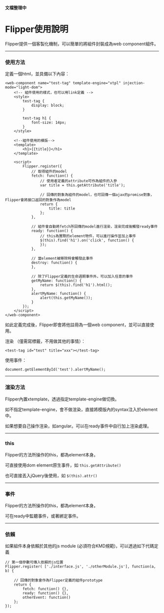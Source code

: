 **文檔整理中**

Flipper使用說明
==============

Flipper提供一個客製化機制，可以簡單的將組件封裝成為web component組件。

---

### 使用方法

定義一個html，並具備以下內容：

    <web-component name="test-tag" template-engine="xtpl" injection-mode="light-dom">
        <!-- 組件使用的樣式，也可以用link定義 -->
        <style>
            test-tag {
                display: block;
            }
            
            test-tag h1 {
                font-size: 14px;
            }
        </style>
        
        <!--組件使用的模版-->
        <template>
            <h1>{{title}}</h1>
        </template>
        
        <script>
            Flipper.register({
                // 取得組件的model
                fetch: function() {
                    // 使用者定義的attribute可作為組件的入參
                    var title = this.getAttribute('title');
                    
                    // 回傳的對象為組件的model，也可回傳一個ajax的promise對象，Flipper會將接口返回的對象作為model
                    return {
                        title: title
                    };
                },

                // 組件會自動將fetch所回傳的model進行渲染，渲染完成後觸發ready事件
                ready: function() {
                    // this為實際的element物件，可以進行操作並加上事件
                    $(this).find('h1').on('click', function() {
                    });
                },
                
                // 當element被移除時會觸發此事件
                destroy: function() {
                },
                
                // 除了Flipper定義的生命週期事件外，可以加入任意的事件
                getMyName: function() {
                    return $(this).find('h1').html();
                },
                alertMyName: function() {
                    alert(this.getMyName());
                }
            });
        </script>
    </web-component>

如此定義完成後，Flipper即會將他註冊為一個web component，並可以直接使用。

渲染 （僅需寫標籤，不用做其他的事情）：

    <test-tag id="test" title="xxx"></test-tag>
    
使用事件：

    document.getElementById('test').alertMyName();
    
    
---
### 渲染方法

Flipper內置xtemplate，透過指定template-engine做切換。

如不指定template-engine，會不做渲染，直接將模版內的syntax注入於element中。

如果想要自己操作渲染，如angular。可以在ready事件中自行加上渲染處理。


---
### this

Flipper的方法所操作的this，都為element本身。

可直接使用dom element原生事件，如 `this.getAttribute()`

也可直接丟入jQuery後使用，如 `$(this).attr()`


---
### 事件

Flipper的方法所操作的this，都為element本身。

可在ready中監聽事件，或著綁定事件。

---
### 依賴

如果組件本身依賴於其他的js module (必須符合KMD規範)，可以透過如下代碼定義

    // 第一個參數可傳入依賴的js位置
    Flipper.register( ['./interface.js', './otherModule.js'], function(a, b) {
    
        // 回傳的對象會作為Flipper定義的組件prototype
        return {
            fetch: function() {},
            ready: function() {},
            otherEvent: function()
        };
    });


